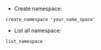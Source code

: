 - Create namespace:
```
create_namespace 'your_name_space'
```

- List all namespace:
```
list_namespace
```

